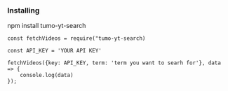 ### Installing

npm install tumo-yt-search

```
const fetchVideos = require("tumo-yt-search)

const API_KEY = 'YOUR API KEY'

fetchVideos({key: API_KEY, term: 'term you want to searh for'}, data => {
    console.log(data)
});
```
